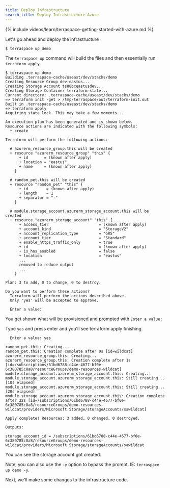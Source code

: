 ```yaml
---
title: Deploy Infrastructure
search_title: Deploy Infrastructure Azure
---
```


{% include videos/learn/terraspace-getting-started-with-azure.md %}

Let's go ahead and deploy the infrastructure

    $ terraspace up demo

The `terraspace up` command will build the files and then essentially run `terraform apply`.

    $ terraspace up demo
    Building .terraspace-cache/useast/dev/stacks/demo
    Creating Resource Group dev-eastus...
    Creating Storage Account ts88bceastusdev...
    Creating Storage Container terraform-state...
    Current directory: .terraspace-cache/useast/dev/stacks/demo
    => terraform init -get > /tmp/terraspace/out/terraform-init.out
    Built in .terraspace-cache/useast/dev/stacks/demo
    => terraform apply
    Acquiring state lock. This may take a few moments...

    An execution plan has been generated and is shown below.
    Resource actions are indicated with the following symbols:
      + create

    Terraform will perform the following actions:

      # azurerm_resource_group.this will be created
      + resource "azurerm_resource_group" "this" {
          + id       = (known after apply)
          + location = "eastus"
          + name     = (known after apply)
        }

      # random_pet.this will be created
      + resource "random_pet" "this" {
          + id        = (known after apply)
          + length    = 1
          + separator = "-"
        }

      # module.storage_account.azurerm_storage_account.this will be created
      + resource "azurerm_storage_account" "this" {
          + access_tier                      = (known after apply)
          + account_kind                     = "StorageV2"
          + account_replication_type         = "GRS"
          + account_tier                     = "Standard"
          + enable_https_traffic_only        = true
          + id                               = (known after apply)
          + is_hns_enabled                   = false
          + location                         = "eastus"
          ...
          removed to reduce output
          ...
        }

    Plan: 3 to add, 0 to change, 0 to destroy.

    Do you want to perform these actions?
      Terraform will perform the actions described above.
      Only 'yes' will be accepted to approve.

      Enter a value:
You get shown what will be provisioned and prompted with `Enter a value:`

Type `yes` and press enter and you'll see terraform apply finishing.

      Enter a value: yes

    random_pet.this: Creating...
    random_pet.this: Creation complete after 0s [id=wildcat]
    azurerm_resource_group.this: Creating...
    azurerm_resource_group.this: Creation complete after 1s [id=/subscriptions/61bd6788-c44e-4677-bf0e-6c380785c8a8/resourceGroups/demo-resources-wildcat]
    module.storage_account.azurerm_storage_account.this: Creating...
    module.storage_account.azurerm_storage_account.this: Still creating... [10s elapsed]
    module.storage_account.azurerm_storage_account.this: Still creating... [20s elapsed]
    module.storage_account.azurerm_storage_account.this: Creation complete after 22s [id=/subscriptions/61bd6788-c44e-4677-bf0e-6c380785c8a8/resourceGroups/demo-resources-wildcat/providers/Microsoft.Storage/storageAccounts/sawildcat]

    Apply complete! Resources: 3 added, 0 changed, 0 destroyed.

    Outputs:

    storage_account_id = /subscriptions/61bd6788-c44e-4677-bf0e-6c380785c8a8/resourceGroups/demo-resources-wildcat/providers/Microsoft.Storage/storageAccounts/sawildcat

You can see the storage account got created.

Note, you can also use the `-y` option to bypass the prompt. IE: `terraspace up demo -y`.

Next, we'll make some changes to the infrastructure code.
